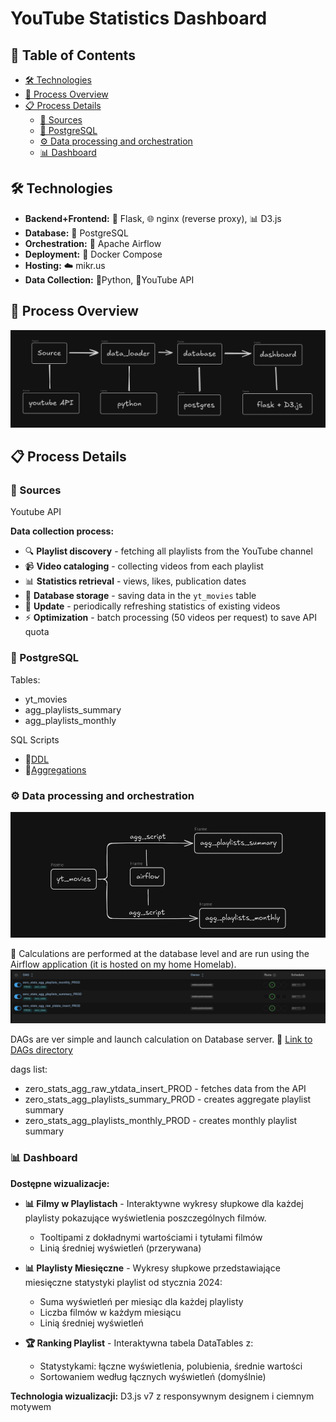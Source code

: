 # YouTube Statistics Dashboard


## 📑 Table of Contents
- [🛠️ Technologies](#️-technologies)
- [🔄 Process Overview](#-process-overview)
- [📋 Process Details](#-process-details)
    - [📡 Sources](#-sources)
    - [🐘 PostgreSQL](#-postgresql)
    - [⚙️ Data processing and orchestration](#️-data-processing-and-orchestration)
    - [📊 Dashboard](#-dashboard)

## 🛠️ Technologies
- **Backend+Frontend:** 🐍 Flask,  🌐 nginx (reverse proxy), 📊 D3.js
- **Database:** 🐘 PostgreSQL
- **Orchestration:** 🔄 Apache Airflow
- **Deployment:** 🐳 Docker Compose
- **Hosting:** ☁️ mikr.us
- **Data Collection:** 🐍Python, 🤖YouTube API


## 🔄 Process Overview
![Process overview](readme_utils/process_overview.png)

## 📋 Process Details

### 📡 Sources
Youtube API

**Data collection process:**
- 🔍 **Playlist discovery** - fetching all playlists from the YouTube channel
- 📹 **Video cataloging** - collecting videos from each playlist
- 📊 **Statistics retrieval** - views, likes, publication dates
- 💾 **Database storage** - saving data in the `yt_movies` table
- 🔄 **Update** - periodically refreshing statistics of existing videos
- ⚡ **Optimization** - batch processing (50 videos per request) to save API quota

### 🐘 PostgreSQL
Tables:
- yt_movies
- agg_playlists_summary
- agg_playlists_monthly

SQL Scripts
- 📂[DDL](https://github.com/mwisniewski1991/zero_stats/tree/master/app/database_definitions/ddl)
- 📂[Aggregations](https://github.com/mwisniewski1991/zero_stats/tree/master/app/database_definitions/aggregations)

### ⚙️ Data processing and orchestration
![Data Flow](readme_utils/data_flow.png)

🔄 Calculations are performed at the database level and are run using the Airflow application (it is hosted on my home Homelab).
![Airflow DAGs](readme_utils/airflow_dags.png)

DAGs are ver simple and launch calculation on Database server.
📂 [Link to DAGs directory](https://github.com/mwisniewski1991/iot_personal_hub/tree/master/app/airflow)

dags list:
- zero_stats_agg_raw_ytdata_insert_PROD - fetches data from the API
- zero_stats_agg_playlists_summary_PROD - creates aggregate playlist summary
- zero_stats_agg_playlists_monthly_PROD - creates monthly playlist summary


### 📊 Dashboard

**Dostępne wizualizacje:**

- **📊 Filmy w Playlistach** - Interaktywne wykresy słupkowe dla każdej playlisty pokazujące wyświetlenia poszczególnych filmów.
  - Tooltipami z dokładnymi wartościami i tytułami filmów
  - Linią średniej wyświetleń (przerywana)


- **📊 Playlisty Miesięczne** - Wykresy słupkowe przedstawiające miesięczne statystyki playlist od stycznia 2024:
  - Suma wyświetleń per miesiąc dla każdej playlisty
  - Liczba filmów w każdym miesiącu
  - Linią średniej wyświetleń

- **🏆 Ranking Playlist** - Interaktywna tabela DataTables z:
  - Statystykami: łączne wyświetlenia, polubienia, średnie wartości
  - Sortowaniem według łącznych wyświetleń (domyślnie)

**Technologia wizualizacji:** D3.js v7 z responsywnym designem i ciemnym motywem

